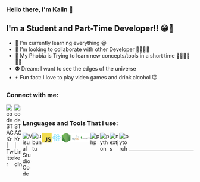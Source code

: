 ### Hello there, I'm Kalin 🥴 

## I'm a Student and Part-Time Developer!! 😁🥶

- 🌱 I’m currently learning everything 😃
- 👯 I’m looking to collaborate with other Developer 🫱🏻‍🫲🏿
- 📖 My Phobia is Trying to learn new concepts/tools in a short time 😵‍💫😵‍💫😵‍💫
- 👽 Dream: I want to see the edges of the universe
- ⚡ Fun fact: I love to play video games and drink alcohol 😇

### Connect with me:

[<img align="left" alt="codeSTACKr | Twitter" width="22px" src="https://avatars.githubusercontent.com/twitter" />][twitter]
[<img align="left" alt="codeSTACKr | LinkedIn" width="22px" src="https://avatars.githubusercontent.com/linkedin" />][linkedin]


<br />


### Languages and Tools That I use:

[<img align="left" alt="Visual Studio Code" width="26px" src="https://avatars.githubusercontent.com/visual-studio-code" />][vscode]
[<img align="left" alt="ubuntu" width="26px" src="https://avatars.githubusercontent.com/ubuntu" />][ubuntu]
[<img align="left" alt="JavaScript" width="26px" src="https://raw.githubusercontent.com/github/explore/80688e429a7d4ef2fca1e82350fe8e3517d3494d/topics/javascript/javascript.png" />][js]
[<img align="left" alt="React" width="26px" src="https://raw.githubusercontent.com/github/explore/80688e429a7d4ef2fca1e82350fe8e3517d3494d/topics/react/react.png" />][react]
[<img align="left" alt="Node.js" width="26px" src="https://raw.githubusercontent.com/github/explore/80688e429a7d4ef2fca1e82350fe8e3517d3494d/topics/nodejs/nodejs.png" />][nodejs]
[<img align="left" alt="MySQL" width="26px" src="https://raw.githubusercontent.com/github/explore/80688e429a7d4ef2fca1e82350fe8e3517d3494d/topics/mysql/mysql.png" />][mysql]
[<img align="left" alt="MongoDB" width="26px" src="https://raw.githubusercontent.com/github/explore/80688e429a7d4ef2fca1e82350fe8e3517d3494d/topics/mongodb/mongodb.png" />][mongodb]
[<img align="left" alt="php" width="26px" src="https://avatars.githubusercontent.com/u/25158" />][php]
[<img align="left" alt="python" width="26px" target="_blank" src="https://avatars.githubusercontent.com/python" />][python]
[<img align="left" alt="nextjs" width="26px" target="_blank" src="https://avatars.githubusercontent.com/nextjs" />][nextjs]
[<img align="left" alt="pytorch" width="26px" target="_blank" src="https://avatars.githubusercontent.com/pytorch" />][pytorch]


<br />
<br />

---


[twitter]: https://twitter.com/mrnanashi10211
[linkedin]: https://www.linkedin.com/in/mr-nanashi-334079190/
[vscode]: https://code.visualstudio.com/
[js]: https://www.javascript.com/
[react]: https://reactjs.org/
[nodejs]: https://nodejs.org/en/
[mysql]: https://www.mysql.com/
[mongodb]: https://www.mongodb.com/
[php]: https://www.php.net/
[python]: https://staging.python.org/
[nextjs]: https://nextjs.org/
[pytorch]: https://pytorch.org/
[ubuntu]: https://ubuntu.com/
